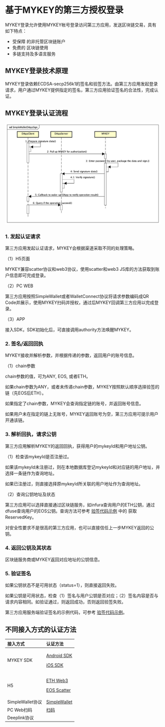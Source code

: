 # 基于MYKEY的第三方授权登录

MYKEY登录允许使用MYKEY帐号登录访问第三方应用，发送区块链交易，具有如下特点：

* 受保障 的非托管区块链账户
* 免费的 区块链使用
* 多链支持及多语言服务

## MYKEY登录技术原理

MYKEY登录依赖ECDSA-secp256k1的签名和验签方法。由第三方应用发起登录请求，用户通过MYKEY提供指定的签名，第三方应用验证签名的合法性，完成认证。

## MYKEY登录认证流程

![](../.gitbook/assets/image%20%286%29.png)

### 1. 发起认证请求

第三方应用发起认证请求，MYKEY会根据渠道采取不同的处理策略。

（1）H5页面

MYKEY兼容scatter协议和web3协议，使用scatter和web3 JS库的方法获取到账户信息即可完成登录。

（2）PC WEB

第三方应用按照SimpleWallet或者WalletConnect协议将请求参数编码成QR Code并展示，使用MYKEY扫码并授权，通过后MYKEY回调第三方应用以完成登录。

（3）APP

接入SDK，SDK初始化后，可直接调用authority方法唤醒MYKEY。  


### 2. 签名/返回回执

MYKEY接收并解析参数，并根据传递的参数，返回用户的账号信息。

（1）chain参数

chain参数的值，可为ANY, EOS, 或者ETH。

如果chain参数为ANY，或者未传递chain参数，MYKEY按照默认顺序选择验签的链（先EOS后ETH）。

如果指定了chain参数，MYKEY会查询指定链的账号，并返回账号信息。

如果用户未在指定的链上无账号，MYKEY返回账号为空，第三方应用可提示用户开通该链。

### 3. 解析回执，请求公钥

第三方应用解析MYKEY的返回回执，获得用户的mykeyId和用户地址公钥。

（1）检查该mykeyId是否注册过。

如果该mykeyId未注册过，则在本地数据库登记mykeyId和对应链的用户地址，并选择一条链作为查询地址。

如果已注册过，则直接选择原mykeyId所关联的用户地址作为查询地址。

（2）查询公钥地址及状态

第三方应用可以选择直接通过区块链服务，如infura查询用户的ETH公钥，通过dfuse查询用户的EOS公钥。查询方法可参考 [验签代码示例](verify-example.md) 中的 获取ReservedKey。

对安全性要求不是很高的第三方应用，也可以直接信任上一步MYKEY返回的公钥。

### 4. 返回公钥及其状态

区块链服务商或MYKEY返回对应地址的公钥信息。

### 5. 验证签名

如果公钥状态不是可用状态（status=1），则直接返回失败。

如果公钥是可用状态，检查（1）签名与用户公钥是否对应；（2）签名内容是否与请求内容相同。如验证通过，则返回成功，否则返回验签失败。

第三方应用服务端验证签名的示例代码，可参考 [验签代码示例](verify-example.md)。

## 不同接入方式的认证方法

<table>
  <thead>
    <tr>
      <th style="text-align:left">&#x63A5;&#x5165;&#x65B9;&#x5F0F;</th>
      <th style="text-align:left">&#x8BA4;&#x8BC1;&#x65B9;&#x6CD5;</th>
    </tr>
  </thead>
  <tbody>
    <tr>
      <td style="text-align:left">MYKEY SDK</td>
      <td style="text-align:left">
        <p><a href="../integrate-with-mykey/integration-android/transfer.md">Android SDK</a>
        </p>
        <p><a href="../integrate-with-mykey/integration-ios/transfer.md">iOS SDK</a>
        </p>
      </td>
    </tr>
    <tr>
      <td style="text-align:left">H5</td>
      <td style="text-align:left">
        <p><a href="../integrate-with-mykey/h5/eth.md#mykey-yan-qian-fang-shi">ETH Web3</a>
        </p>
        <p><a href="../integrate-with-mykey/h5/eos.md#mykey-yan-qian-fang-shi">EOS Scatter</a>
        </p>
      </td>
    </tr>
    <tr>
      <td style="text-align:left">SimpleWallet&#x534F;&#x8BAE;</td>
      <td style="text-align:left"><a href="../integrate-with-mykey/simplewallet.md#qian-ming">SimpleWallet</a>
      </td>
    </tr>
    <tr>
      <td style="text-align:left">PC Web&#x626B;&#x7801;</td>
      <td style="text-align:left"><a href="../integrate-with-mykey/scan.md#qian-ming">&#x626B;&#x7801;</a>
      </td>
    </tr>
    <tr>
      <td style="text-align:left">Deeplink&#x534F;&#x8BAE;</td>
      <td style="text-align:left"></td>
    </tr>
  </tbody>
</table>

